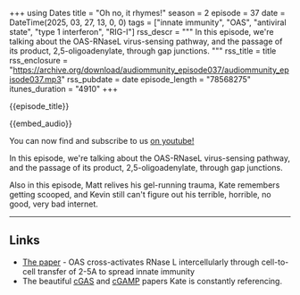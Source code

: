 +++
using Dates
title = "Oh no, it rhymes!"
season = 2
episode = 37
date = DateTime(2025, 03, 27, 13, 0, 0)
tags = ["innate immunity", "OAS", "antiviral state", "type 1 interferon", "RIG-I"]
rss_descr = """
In this episode, we're talking about the OAS-RNaseL virus-sensing pathway,
and the passage of its product, 2,5-oligoadenylate, through gap junctions.
"""
rss_title = title
rss_enclosure = "https://archive.org/download/audiommunity_episode037/audiommunity_episode037.mp3"
rss_pubdate = date
episode_length = "78568275"
itunes_duration = "4910"
+++

{{episode_title}}

{{embed_audio}}

You can now find and subscribe to us [on youtube!](https://youtube.com/@audiommunity)

In this episode, we're talking about the OAS-RNaseL virus-sensing pathway,
and the passage of its product, 2,5-oligoadenylate, through gap junctions.

Also in this episode, Matt relives his gel-running trauma,
Kate remembers getting scooped,
and Kevin still can't figure out his terrible, horrible, no good, very bad internet. 


---

## Links

- [The paper](https://doi.org/10.1016/j.immuni.2025.01.016) -
  OAS cross-activates RNase L intercellularly through cell-to-cell transfer of 2-5A to spread innate immunity
- The beautiful [cGAS](https://doi.org/10.1126/science.1232458) and [cGAMP](https://doi.org/10.1126/science.1229963) papers
  Kate is constantly referencing.

